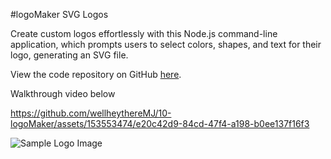 #logoMaker SVG Logos

Create custom logos effortlessly with this Node.js command-line application, which prompts users to select colors, shapes, and text for their logo, generating an SVG file.

View the code repository on GitHub [here](https://github.com/wellheythereMJ/10-logoMaker).

Walkthrough video below

https://github.com/wellheythereMJ/10-logoMaker/assets/153553474/e20c42d9-84cd-47f4-a198-b0ee137f16f3

![Sample Logo Image](../10-logoMaker/assets/logoMaker%20screenshot.png)
